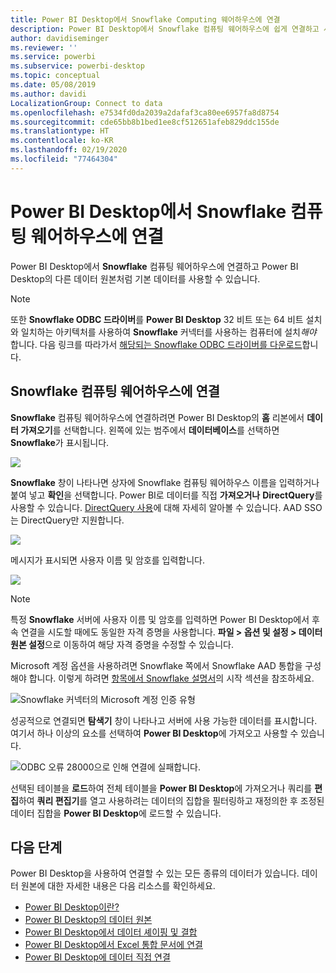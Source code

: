 ```yaml
---
title: Power BI Desktop에서 Snowflake Computing 웨어하우스에 연결
description: Power BI Desktop에서 Snowflake 컴퓨팅 웨어하우스에 쉽게 연결하고 사용합니다.
author: davidiseminger
ms.reviewer: ''
ms.service: powerbi
ms.subservice: powerbi-desktop
ms.topic: conceptual
ms.date: 05/08/2019
ms.author: davidi
LocalizationGroup: Connect to data
ms.openlocfilehash: e7534fd0da2039a2dafaf3ca80ee6957fa8d8754
ms.sourcegitcommit: cde65bb8b1bed1ee8cf512651afeb829ddc155de
ms.translationtype: HT
ms.contentlocale: ko-KR
ms.lasthandoff: 02/19/2020
ms.locfileid: "77464304"
---
```

# <a name="connect-to-a-snowflake-computing-warehouse-in-power-bi-desktop"></a>Power BI Desktop에서 Snowflake 컴퓨팅 웨어하우스에 연결
Power BI Desktop에서 **Snowflake** 컴퓨팅 웨어하우스에 연결하고 Power BI Desktop의 다른 데이터 원본처럼 기본 데이터를 사용할 수 있습니다. 

> [!NOTE]
> 또한 **Snowflake ODBC 드라이버**를 **Power BI Desktop** 32 비트 또는 64 비트 설치와 일치하는 아키텍처를 사용하여 **Snowflake** 커넥터를 사용하는 컴퓨터에 설치*해야* 합니다. 다음 링크를 따라가서 [해당되는 Snowflake ODBC 드라이버를 다운로드](https://go.microsoft.com/fwlink/?LinkID=823762)합니다.
> 
> 

## <a name="connect-to-a-snowflake-computing-warehouse"></a>Snowflake 컴퓨팅 웨어하우스에 연결
**Snowflake** 컴퓨팅 웨어하우스에 연결하려면 Power BI Desktop의 **홈** 리본에서 **데이터 가져오기**를 선택합니다. 왼쪽에 있는 범주에서 **데이터베이스**를 선택하면 **Snowflake**가 표시됩니다.

![](media/desktop-connect-snowflake/connect-snowflake-2b.png)

**Snowflake** 창이 나타나면 상자에 Snowflake 컴퓨팅 웨어하우스 이름을 입력하거나 붙여 넣고 **확인**을 선택합니다. Power BI로 데이터를 직접 **가져오거나** **DirectQuery**를 사용할 수 있습니다. [DirectQuery 사용](desktop-use-directquery.md)에 대해 자세히 알아볼 수 있습니다. AAD SSO는 DirectQuery만 지원합니다.

![](media/desktop-connect-snowflake/connect-snowflake-3.png)

메시지가 표시되면 사용자 이름 및 암호를 입력합니다.

![](media/desktop-connect-snowflake/connect-snowflake-4.png)

> [!NOTE]
> 특정 **Snowflake** 서버에 사용자 이름 및 암호를 입력하면 Power BI Desktop에서 후속 연결을 시도할 때에도 동일한 자격 증명을 사용합니다. **파일 > 옵션 및 설정 > 데이터 원본 설정**으로 이동하여 해당 자격 증명을 수정할 수 있습니다.
> 
> 

Microsoft 계정 옵션을 사용하려면 Snowflake 쪽에서 Snowflake AAD 통합을 구성해야 합니다. 이렇게 하려면 [항목에서 Snowflake 설명서](https://docs.snowflake.net/manuals/user-guide/oauth-powerbi.html#power-bi-sso-to-snowflake)의 시작 섹션을 참조하세요.

![Snowflake 커넥터의 Microsoft 계정 인증 유형](media/desktop-connect-snowflake/connect-snowflake-6.png)


성공적으로 연결되면 **탐색기** 창이 나타나고 서버에 사용 가능한 데이터를 표시합니다. 여기서 하나 이상의 요소를 선택하여 **Power BI Desktop**에 가져오고 사용할 수 있습니다.

![ODBC 오류 28000으로 인해 연결에 실패합니다.](media/desktop-connect-snowflake/connect-snowflake-5.png)

선택된 테이블을 **로드**하여 전체 테이블을 **Power BI Desktop**에 가져오거나 쿼리를 **편집**하여 **쿼리 편집기**를 열고 사용하려는 데이터의 집합을 필터링하고 재정의한 후 조정된 데이터 집합을 **Power BI Desktop**에 로드할 수 있습니다.

## <a name="next-steps"></a>다음 단계
Power BI Desktop을 사용하여 연결할 수 있는 모든 종류의 데이터가 있습니다. 데이터 원본에 대한 자세한 내용은 다음 리소스를 확인하세요.

* [Power BI Desktop이란?](desktop-what-is-desktop.md)
* [Power BI Desktop의 데이터 원본](desktop-data-sources.md)
* [Power BI Desktop에서 데이터 셰이핑 및 결합](desktop-shape-and-combine-data.md)
* [Power BI Desktop에서 Excel 통합 문서에 연결](desktop-connect-excel.md)   
* [Power BI Desktop에 데이터 직접 연결](desktop-enter-data-directly-into-desktop.md)   

